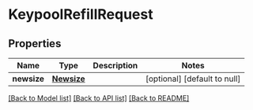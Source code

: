 # KeypoolRefillRequest
## Properties

| Name | Type | Description | Notes |
|------------ | ------------- | ------------- | -------------|
| **newsize** | [**Newsize**](Newsize.md) |  | [optional] [default to null] |

[[Back to Model list]](../README.md#documentation-for-models) [[Back to API list]](../README.md#documentation-for-api-endpoints) [[Back to README]](../README.md)

